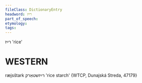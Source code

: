 ```yaml
---
fileClass: DictionaryEntry
headword: רײַז
part_of_speech: 
etymology: 
tags: 
---
```

רײַז
'rice'

WESTERN
========

ræjsštark רײַזשטאַרק 'rice starch' {WTCP, Dunajská Streda, 47179}